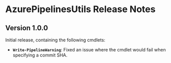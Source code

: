# AzurePipelinesUtils Release Notes

## Version 1.0.0

Initial release, containing the following cmdlets:

- **`Write-PipelineWarning`**: Fixed an issue where the cmdlet would fail when specifying a commit SHA.
